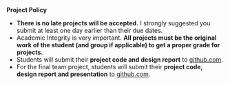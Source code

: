 **Project Policy**

* **There is no late projects will be accepted.** I strongly suggested you submit at least one day earlier than their due dates. 
* Academic Integrity is very important. **All projects must be the original work of the student (and group if applicable) to get a proper grade for projects.**
* Students will submit their **project code and design report** to [github.com](https://github.com/).
* For the final team project, students will submit their **project code, design report and presentation** to [github.com](https://github.com/).
